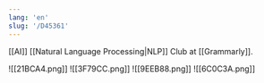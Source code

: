 ```yaml
---
lang: 'en'
slug: '/D45361'
---
```


[[AI]] [[Natural Language Processing|NLP]] Club at [[Grammarly]].

![[21BCA4.png]]
![[3F79CC.png]]
![[9EEB88.png]]
![[6C0C3A.png]]

